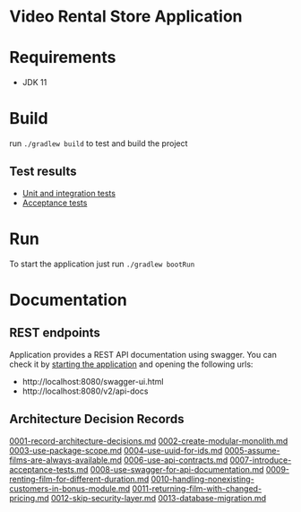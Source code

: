 Video Rental Store Application
==============

# Requirements

- JDK 11

# Build

run `./gradlew build` to test and build the project

## Test results

- [Unit and integration tests](build/reports/tests/test/index.html)
- [Acceptance tests](build/reports/cucumber/cucumber-html-reports/overview-features.html)

# Run

To start the application just run `./gradlew bootRun`

# Documentation

## REST endpoints

Application provides a REST API documentation using swagger.
You can check it by [starting the application](#run) and opening the following urls:

- http://localhost:8080/swagger-ui.html
- http://localhost:8080/v2/api-docs

## Architecture Decision Records

[0001-record-architecture-decisions.md](docs/adr/0001-record-architecture-decisions.md)
[0002-create-modular-monolith.md](docs/adr/0002-create-modular-monolith.md)
[0003-use-package-scope.md](docs/adr/0003-use-package-scope.md)
[0004-use-uuid-for-ids.md](docs/adr/0004-use-uuid-for-ids.md)
[0005-assume-films-are-always-available.md](docs/adr/0005-assume-films-are-always-available.md)
[0006-use-api-contracts.md](docs/adr/0006-use-api-contracts.md)
[0007-introduce-acceptance-tests.md](docs/adr/0007-introduce-acceptance-tests.md)
[0008-use-swagger-for-api-documentation.md](docs/adr/0008-use-swagger-for-api-documentation.md)
[0009-renting-film-for-different-duration.md](docs/adr/0009-renting-film-for-different-duration.md)
[0010-handling-nonexisting-customers-in-bonus-module.md](docs/adr/0010-handling-nonexisting-customers-in-bonus-module.md)
[0011-returning-film-with-changed-pricing.md](docs/adr/0011-returning-film-with-changed-pricing.md)
[0012-skip-security-layer.md](docs/adr/0012-skip-security-layer.md)
[0013-database-migration.md](docs/adr/0013-database-migration.md)
